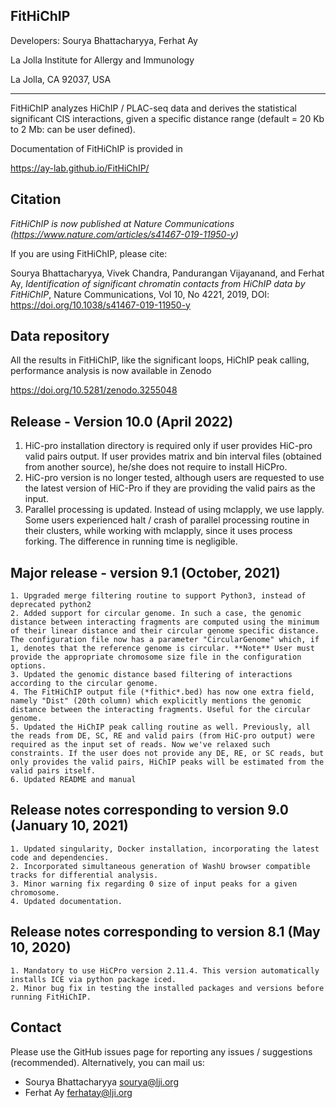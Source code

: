 FitHiChIP
----------------

Developers: Sourya Bhattacharyya, Ferhat Ay

La Jolla Institute for Allergy and Immunology

La Jolla, CA 92037, USA

**************************

FitHiChIP analyzes HiChIP / PLAC-seq data and derives the statistical significant CIS interactions, given a specific distance range (default = 20 Kb to 2 Mb: can be user defined).


Documentation of FitHiChIP is provided in 

https://ay-lab.github.io/FitHiChIP/


Citation
-----------
*FitHiChIP is now published at Nature Communications (<https://www.nature.com/articles/s41467-019-11950-y>)*

If you are using FitHiChIP, please cite:

Sourya Bhattacharyya, Vivek Chandra, Pandurangan Vijayanand, and Ferhat Ay, *Identification of significant chromatin contacts from HiChIP data by FitHiChIP*, Nature Communications, Vol 10, No 4221, 2019, DOI: <https://doi.org/10.1038/s41467-019-11950-y>


Data repository
-----------------

All the results in FitHiChIP, like the significant loops, HiChIP peak calling, performance analysis is now available in Zenodo

https://doi.org/10.5281/zenodo.3255048


Release - Version 10.0 (April 2022)
---------------------------
1. HiC-pro installation directory is required only if user provides HiC-pro valid pairs output. If user provides matrix and bin interval files (obtained from another source), he/she does not require to install HiCPro.
2. HiC-pro version is no longer tested, although users are requested to use the latest version of HiC-Pro if they are providing the valid pairs as the input.
3. Parallel processing is updated. Instead of using mclapply, we use lapply. Some users experienced halt / crash of parallel processing routine in their clusters, while working with mclapply, since it uses process forking. The difference in running time is negligible.


Major release - version 9.1 (October, 2021)
---------------------------------------------------------

	1. Upgraded merge filtering routine to support Python3, instead of deprecated python2
	2. Added support for circular genome. In such a case, the genomic distance between interacting fragments are computed using the minimum of their linear distance and their circular genome specific distance. The configuration file now has a parameter "CircularGenome" which, if 1, denotes that the reference genome is circular. **Note** User must provide the appropriate chromosome size file in the configuration options.
	3. Updated the genomic distance based filtering of interactions according to the circular genome.
	4. The FitHiChIP output file (*fithic*.bed) has now one extra field, namely "Dist" (20th column) which explicitly mentions the genomic distance between the interacting fragments. Useful for the circular genome.
	5. Updated the HiChIP peak calling routine as well. Previously, all the reads from DE, SC, RE and valid pairs (from HiC-pro output) were required as the input set of reads. Now we've relaxed such constraints. If the user does not provide any DE, RE, or SC reads, but only provides the valid pairs, HiChIP peaks will be estimated from the valid pairs itself.	
	6. Updated README and manual

Release notes corresponding to version 9.0 (January 10, 2021)
----------------------------------------------------------------

	1. Updated singularity, Docker installation, incorporating the latest code and dependencies.
	2. Incorporated simultaneous generation of WashU browser compatible tracks for differential analysis.
	3. Minor warning fix regarding 0 size of input peaks for a given chromosome.
	4. Updated documentation.

Release notes corresponding to version 8.1 (May 10, 2020)
--------------------------------------------------------------

	1. Mandatory to use HiCPro version 2.11.4. This version automatically installs ICE via python package iced.
	2. Minor bug fix in testing the installed packages and versions before running FitHiChIP.


Contact
--------

Please use the GitHub issues page for reporting any issues / suggestions (recommended). Alternatively, you can mail us:

- Sourya Bhattacharyya <sourya@lji.org>
- Ferhat Ay <ferhatay@lji.org>

